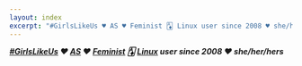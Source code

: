 ```yaml
---
layout: index
excerpt: "#GirlsLikeUs ♥ AS ♥ Feminist 🃁 Linux user since 2008 ♥ she/her/hers"
---
```


***[#GirlsLikeUs] ♥ [AS] ♥ [Feminist] 🃁 [Linux] user since 2008
♥ she/her/hers***

[#GirlsLikeUs]:https://mikaela.info/about.html#girlslikeus-—-i-am-trans-woman
[AS]:https://mikaela.info/about.html#as---asperger's-syndrome
[Feminist]:https://mikaela.info/about.html#feminist
[Linux]:https://mikaela.info/about.html#linux-user
